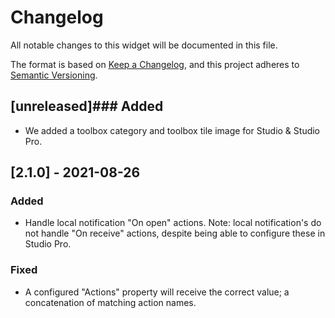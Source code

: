 # Changelog
All notable changes to this widget will be documented in this file.

The format is based on [Keep a Changelog](https://keepachangelog.com/en/1.0.0/), and this project adheres to [Semantic Versioning](https://semver.org/spec/v2.0.0.html).

## [unreleased]### Added
 - We added a toolbox category and toolbox tile image for Studio & Studio Pro.
 
## [2.1.0] - 2021-08-26
### Added
- Handle local notification "On open" actions. Note: local notification's do not handle "On receive" actions, despite being able to configure these in Studio Pro.

### Fixed
- A configured "Actions" property will receive the correct value; a concatenation of matching action names. 

